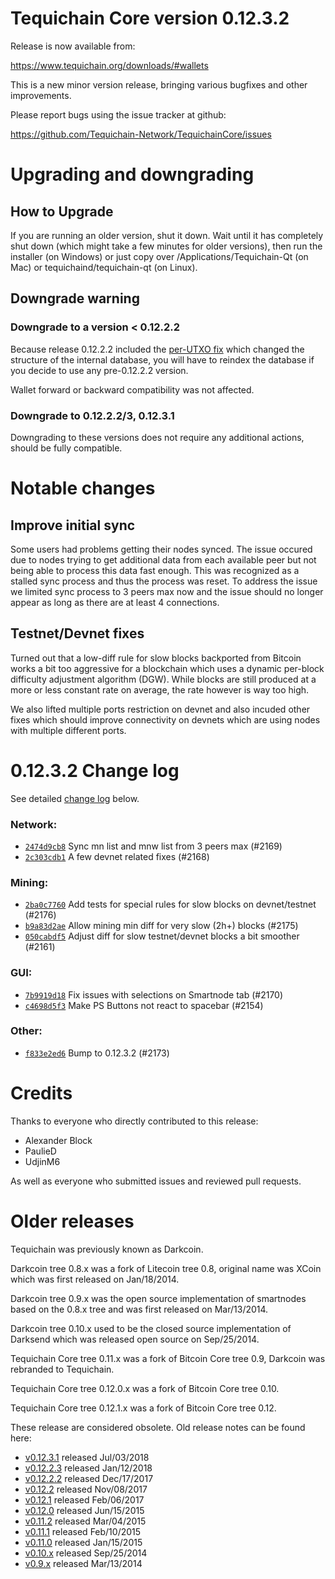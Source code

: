 # Tequichain Core version 0.12.3.2

Release is now available from:

<https://www.tequichain.org/downloads/#wallets>

This is a new minor version release, bringing various bugfixes and other
improvements.

Please report bugs using the issue tracker at github:

<https://github.com/Tequichain-Network/TequichainCore/issues>

# Upgrading and downgrading

## How to Upgrade

If you are running an older version, shut it down. Wait until it has completely
shut down (which might take a few minutes for older versions), then run the
installer (on Windows) or just copy over /Applications/Tequichain-Qt (on Mac) or
tequichaind/tequichain-qt (on Linux).

## Downgrade warning

### Downgrade to a version < 0.12.2.2

Because release 0.12.2.2 included the [per-UTXO fix](release-notes/tequichain/release-notes-0.12.2.2.md#per-utxo-fix)
which changed the structure of the internal database, you will have to reindex
the database if you decide to use any pre-0.12.2.2 version.

Wallet forward or backward compatibility was not affected.

### Downgrade to 0.12.2.2/3, 0.12.3.1

Downgrading to these versions does not require any additional actions, should be
fully compatible.

# Notable changes

## Improve initial sync

Some users had problems getting their nodes synced. The issue occured due to nodes trying to
get additional data from each available peer but not being able to process this data fast enough.
This was recognized as a stalled sync process and thus the process was reset. To address the issue
we limited sync process to 3 peers max now and the issue should no longer appear as long as there
are at least 4 connections.

## Testnet/Devnet fixes

Turned out that a low-diff rule for slow blocks backported from Bitcoin works a bit too aggressive for
a blockchain which uses a dynamic per-block difficulty adjustment algorithm (DGW). While blocks are still
produced at a more or less constant rate on average, the rate however is way too high.

We also lifted multiple ports restriction on devnet and also incuded other fixes which should improve
connectivity on devnets which are using nodes with multiple different ports.

# 0.12.3.2 Change log

See detailed [change log](https://github.com/Tequichain-Network/TequichainCore/compare/v0.12.3.1...tequichain:v0.12.3.2) below.

### Network:

-   [`2474d9cb8`](https://github.com/Tequichain-Network/TequichainCore/commit/2474d9cb8) Sync mn list and mnw list from 3 peers max (#2169)
-   [`2c303cdb1`](https://github.com/Tequichain-Network/TequichainCore/commit/2c303cdb1) A few devnet related fixes (#2168)

### Mining:

-   [`2ba0c7760`](https://github.com/Tequichain-Network/TequichainCore/commit/2ba0c7760) Add tests for special rules for slow blocks on devnet/testnet (#2176)
-   [`b9a83d2ae`](https://github.com/Tequichain-Network/TequichainCore/commit/b9a83d2ae) Allow mining min diff for very slow (2h+) blocks (#2175)
-   [`050cabdf5`](https://github.com/Tequichain-Network/TequichainCore/commit/050cabdf5) Adjust diff for slow testnet/devnet blocks a bit smoother (#2161)

### GUI:

-   [`7b9919d18`](https://github.com/Tequichain-Network/TequichainCore/commit/7b9919d18) Fix issues with selections on Smartnode tab (#2170)
-   [`c4698d5f3`](https://github.com/Tequichain-Network/TequichainCore/commit/c4698d5f3) Make PS Buttons not react to spacebar (#2154)

### Other:

-   [`f833e2ed6`](https://github.com/Tequichain-Network/TequichainCore/commit/f833e2ed6) Bump to 0.12.3.2 (#2173)

# Credits

Thanks to everyone who directly contributed to this release:

-   Alexander Block
-   PaulieD
-   UdjinM6

As well as everyone who submitted issues and reviewed pull requests.

# Older releases

Tequichain was previously known as Darkcoin.

Darkcoin tree 0.8.x was a fork of Litecoin tree 0.8, original name was XCoin
which was first released on Jan/18/2014.

Darkcoin tree 0.9.x was the open source implementation of smartnodes based on
the 0.8.x tree and was first released on Mar/13/2014.

Darkcoin tree 0.10.x used to be the closed source implementation of Darksend
which was released open source on Sep/25/2014.

Tequichain Core tree 0.11.x was a fork of Bitcoin Core tree 0.9,
Darkcoin was rebranded to Tequichain.

Tequichain Core tree 0.12.0.x was a fork of Bitcoin Core tree 0.10.

Tequichain Core tree 0.12.1.x was a fork of Bitcoin Core tree 0.12.

These release are considered obsolete. Old release notes can be found here:

-   [v0.12.3.1](https://github.com/Tequichain-Network/TequichainCore/blob/master/doc/release-notes/tequichain/release-notes-0.12.3.1.md) released Jul/03/2018
-   [v0.12.2.3](https://github.com/Tequichain-Network/TequichainCore/blob/master/doc/release-notes/tequichain/release-notes-0.12.2.3.md) released Jan/12/2018
-   [v0.12.2.2](https://github.com/Tequichain-Network/TequichainCore/blob/master/doc/release-notes/tequichain/release-notes-0.12.2.2.md) released Dec/17/2017
-   [v0.12.2](https://github.com/Tequichain-Network/TequichainCore/blob/master/doc/release-notes/tequichain/release-notes-0.12.2.md) released Nov/08/2017
-   [v0.12.1](https://github.com/Tequichain-Network/TequichainCore/blob/master/doc/release-notes/tequichain/release-notes-0.12.1.md) released Feb/06/2017
-   [v0.12.0](https://github.com/Tequichain-Network/TequichainCore/blob/master/doc/release-notes/tequichain/release-notes-0.12.0.md) released Jun/15/2015
-   [v0.11.2](https://github.com/Tequichain-Network/TequichainCore/blob/master/doc/release-notes/tequichain/release-notes-0.11.2.md) released Mar/04/2015
-   [v0.11.1](https://github.com/Tequichain-Network/TequichainCore/blob/master/doc/release-notes/tequichain/release-notes-0.11.1.md) released Feb/10/2015
-   [v0.11.0](https://github.com/Tequichain-Network/TequichainCore/blob/master/doc/release-notes/tequichain/release-notes-0.11.0.md) released Jan/15/2015
-   [v0.10.x](https://github.com/Tequichain-Network/TequichainCore/blob/master/doc/release-notes/tequichain/release-notes-0.10.0.md) released Sep/25/2014
-   [v0.9.x](https://github.com/Tequichain-Network/TequichainCore/blob/master/doc/release-notes/tequichain/release-notes-0.9.0.md) released Mar/13/2014

